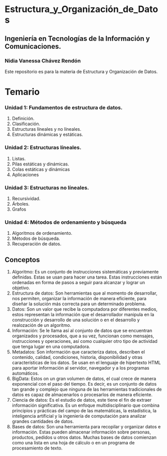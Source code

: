 # Estructura_y_Organización_de_Datos
## Ingeniería en Tecnologías de la Información y Comunicaciones.
### Nidia Vanessa Chávez Rendón

Este repositorio es para la materia de Estructura y Organización de Datos.

# Temario

### Unidad 1: Fundamentos de estructura de datos.
<ol>
  <li>Definición.</li>
  <li>Clasificación.</li>
  <li>Estructuras líneales y no líneales.</li>
  <li>Estructuras dinámicas y estáticas.</li>
</ol>

### Unidad 2: Estructuras líneales.
<ol>
  <li>Listas.</li>
  <li>Pilas estáticas y dinámicas.</li>
  <li>Colas estáticas y dinámicas</li>
  <li>Aplicaciones</li>
</ol>

### Unidad 3: Estructuras no líneales.
<ol>
  <li>Recursividad.</li>
  <li>Árboles.</li>
  <li>Grafos</li>
</ol>

### Unidad 4: Métodos de ordenamiento y búsqueda
<ol>
  <li>Algoritmos de ordenamiento.</li>
  <li>Métodos de búsqueda.</li>
  <li>Recuperación de datos.</li>
</ol>

## Conceptos

<ol>
  <li>Algoritmo: Es un conjunto de instrucciones sistemáticas y previamente definidas. Estas se usan para hacer una tarea. Estas instrucciones están ordenadas en forma de pasos a seguir para alcanzar y lograr un objetivo.</li>
  <li>Estructura de datos:  Son herramientas que al momento de desarrollar, nos permiten, organizar la información de manera eficiente, para diseñar la solución más correcta para un determinado problema.</li>
  <li>Datos: Son un valor que recibe la computadora por diferentes medios, estos representan la información que el desarrollador manipula en la construcción y desarrollo de una solución o en el desarrollo y realozación de un algoritmo.</li>
  <li>Información: Se le llama así al conjunto de datos que se encuentran organizados y procesados, que a su vez, funcionan como mensajes, instrucciones y operaciones, así como cualquier otro tipo de actividad que tenga lugar en una computadora.</li>
  <li>Metadatos: Son información que caracteriza datos, describen el contenido, calidad, condiciones, historia, disponibilidad y otras características de los datos. Se usan en el lenguaje de hipertexto HTML para aportar información al servidor, navegador y a los programas automáticos.</li>
  <li>BigData:  Estos on un gran volumen de datos, el cual crece de manera exponencial con el paso del tiempo. Es decir, es un conjunto de datos tan grande y complejo que ninguna de las herramientas tradicionales de datos es capaz de almacenarlos o procesarlos de manera eficiente. </li>
  <li>Ciencia de datos: Es el estudio de datos, este tiene el fin de extraer información significativa. Es un enfoque multidisciplinario que combina principios y prácticas del campo de las matemáticas, la estadística, la inteligencia artificial y la ingeniería de computación para analizar grandes cantidades de datos.</li>
  <li>Bases de datos: Son una herramienta para recopilar y organizar datos e información. Estas pueden almacenar información sobre personas, productos, pedidos u otros datos. Muchas bases de datos comienzan como una lista en una hoja de cálculo o en un programa de procesamiento de texto.</li>
</ol>
